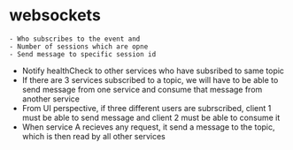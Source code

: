 # websockets
	- Who subscribes to the event and 
	- Number of sessions which are opne
	- Send message to specific session id

- Notify healthCheck to other services who have subsribed to same topic
- If there are 3 services subscribed to a topic, we will have to be able to send message from one service and consume that message from another service
- From UI perspective, if three different users are subrscribed, client 1 must be able to send message and client 2 must be able to consume it
- When service A recieves any request, it send a message to the topic, which is then read by all other services
